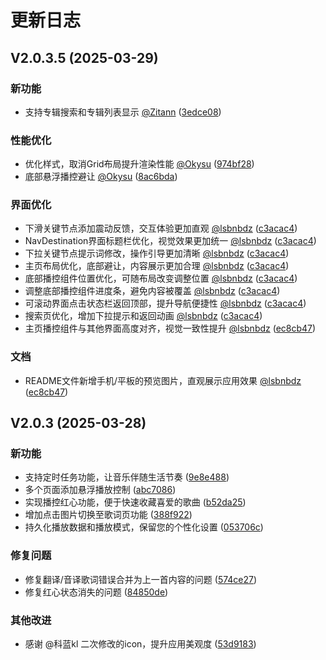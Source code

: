 # 更新日志

## V2.0.3.5 (2025-03-29)

### 新功能
- 支持专辑搜索和专辑列表显示 [@Zitann](https://github.com/Zitann) ([3edce08](https://github.com/Edge-Music/Core/commit/3edce08))

### 性能优化
- 优化样式，取消Grid布局提升渲染性能 [@Okysu](https://github.com/Okysu) ([974bf28](https://github.com/Edge-Music/Core/commit/974bf28))
- 底部悬浮播控避让 [@Okysu](https://github.com/Okysu) ([8ac6bda](https://github.com/Edge-Music/Core/commit/8ac6bda))

### 界面优化
- 下滑关键节点添加震动反馈，交互体验更加直观 [@lsbnbdz](https://github.com/lsbnbdz) ([c3acac4](https://github.com/Edge-Music/Core/commit/c3acac4))
- NavDestination界面标题栏优化，视觉效果更加统一 [@lsbnbdz](https://github.com/lsbnbdz) ([c3acac4](https://github.com/Edge-Music/Core/commit/c3acac4))
- 下拉关键节点提示词修改，操作引导更加清晰 [@lsbnbdz](https://github.com/lsbnbdz) ([c3acac4](https://github.com/Edge-Music/Core/commit/c3acac4))
- 主页布局优化，底部避让，内容展示更加合理 [@lsbnbdz](https://github.com/lsbnbdz) ([c3acac4](https://github.com/Edge-Music/Core/commit/c3acac4))
- 底部播控组件位置优化，可随布局改变调整位置 [@lsbnbdz](https://github.com/lsbnbdz) ([c3acac4](https://github.com/Edge-Music/Core/commit/c3acac4))
- 调整底部播控组件进度条，避免内容被覆盖 [@lsbnbdz](https://github.com/lsbnbdz) ([c3acac4](https://github.com/Edge-Music/Core/commit/c3acac4))
- 可滚动界面点击状态栏返回顶部，提升导航便捷性 [@lsbnbdz](https://github.com/lsbnbdz) ([c3acac4](https://github.com/Edge-Music/Core/commit/c3acac4))
- 搜索页优化，增加下拉提示和返回动画 [@lsbnbdz](https://github.com/lsbnbdz) ([c3acac4](https://github.com/Edge-Music/Core/commit/c3acac4))
- 主页播控组件与其他界面高度对齐，视觉一致性提升 [@lsbnbdz](https://github.com/lsbnbdz) ([ec8cb47](https://github.com/Edge-Music/Core/commit/ec8cb47))

### 文档
- README文件新增手机/平板的预览图片，直观展示应用效果 [@lsbnbdz](https://github.com/lsbnbdz) ([ec8cb47](https://github.com/Edge-Music/Core/commit/ec8cb47))

## V2.0.3 (2025-03-28)

### 新功能
- 支持定时任务功能，让音乐伴随生活节奏 ([9e8e488](https://github.com/Edge-Music/Core/commit/9e8e488c8ae79ed85ca0e424d8277c6622726b71))
- 多个页面添加悬浮播放控制 ([abc7086](https://github.com/Edge-Music/Core/commit/abc7086cc8165b4296fbd1e2a1edec9dd0ad74de))
- 实现播控红心功能，便于快速收藏喜爱的歌曲 ([b52da25](https://github.com/Edge-Music/Core/commit/b52da256f858ff3cebea8dabecbe9c3ffafecb1f))
- 增加点击图片切换至歌词页功能 ([388f922](https://github.com/Edge-Music/Core/commit/388f922e507f06dab2bcfdc34d17af0c669e54be))
- 持久化播放数据和播放模式，保留您的个性化设置 ([053706c](https://github.com/Edge-Music/Core/commit/053706c96652b65771bfb46e7616190c884e020a))

### 修复问题
- 修复翻译/音译歌词错误合并为上一首内容的问题 ([574ce27](https://github.com/Edge-Music/Core/commit/574ce27b26000450b8065d16ff3d23e0830f0ae3))
- 修复红心状态消失的问题 ([84850de](https://github.com/Edge-Music/Core/commit/84850de4d2313e347bba4c5e8d7622f2a98d2856))

### 其他改进
- 感谢 @科蓝kl 二次修改的icon，提升应用美观度 ([53d9183](https://github.com/Edge-Music/Core/commit/53d918305fdb1ab263b121aa8e654a3b7a8a3d2e))
